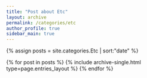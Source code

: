 ```yaml
---
title: "Post about Etc"
layout: archive
permalink: /categories/etc
author_profile: true
sidebar_main: true
---
```


{% assign posts = site.categories.Etc | sort:"date" %}

{% for post in posts %}
  {% include archive-single.html type=page.entries_layout %}
{% endfor %}

